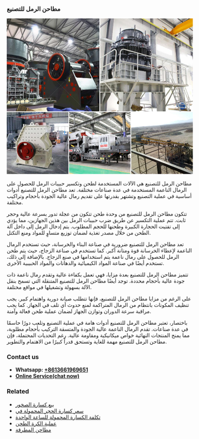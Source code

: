 <h3>مطاحن الرمل للتصنيع</h3><img src='1701853939.jpg' alt=''><p>مطاحن الرمل للتصنيع هي الآلات المستخدمة لطحن وتكسير حبيبات الرمل للحصول على الرمال الناعمة المستخدمة في عدة صناعات مختلفة. تعد مطاحن الرمل للتصنيع أدوات أساسية في عملية التصنيع وتشتهر بقدرتها على تقديم رمال عالية الجودة بأحجام وتراكيب مختلفة.</p><p>تتكون مطاحن الرمل للتصنيع من وحدة طحن تتكون من عجلة تدور بسرعة عالية وحجر ثابت. تتم عملية التكسير عن طريق ضرب حبيبات الرمل بين هذين الجهازين، مما يؤدي إلى تفتيت الحجارة الكبيرة وطحنها للحجم المطلوب. يتم إدخال الرمل إلى داخل آلة الطحن من خلال مصدر تغذية لضمان توزيع متساوٍ للمواد ومنع التكتل.</p><p>تعد مطاحن الرمل للتصنيع ضرورية في صناعة البناء والخرسانة، حيث تستخدم الرمال الناعمة لإعطاء الخرسانة قوة ومتانة أكبر. كما تستخدم في صناعة الزجاج، حيث يتم طحن الرمل للحصول على رمال ناعمة يتم استخدامها في صنع الزجاج. بالإضافة إلى ذلك، تستخدم أيضًا في صناعة المواد الكيميائية والدهانات والمواد الحبيبية الأخرى.</p><p>تتميز مطاحن الرمل للتصنيع بعدة مزايا، فهي تعمل بكفاءة عالية وتقدم رمال ناعمة ذات جودة عالية بأحجام محددة. توجد أيضًا مطاحن الرمل للتصنيع المتنقلة التي تسمح بنقل الآلة بسهولة وتشغيلها في مواقع مختلفة.</p><p>على الرغم من مزايا مطاحن الرمل للتصنيع، فإنها تتطلب صيانة دورية واهتمام كبير. يجب تنظيف المكونات بانتظام من الرمال المتراكمة لمنع حدوث أي تلف في الجهاز. كما يجب مراقبة سرعة الدوران وتوازن الجهاز لضمان عملية طحن فعالة وآمنة.</p><p>باختصار، تعتبر مطاحن الرمل للتصنيع أدوات هامة في عملية التصنيع وتلعب دورًا حاسمًا في عدة صناعات. تقدم الرمال الناعمة عالية الجودة والمتسقة التركيب بأحجام مطلوبة، مما يمنح المنتجات النهائية خواص ميكانيكية ومقاومة عالية. رغم التحديات المحتملة، فإن مطاحن الرمل للتصنيع مهمة للغاية وتستحق قدراً كبيرًا من الاهتمام والتطوير.</p><h3>Contact us</h3><ul><li><strong>Whatsapp:&nbsp;<a href="https://wa.me/8613661969651">+8613661969651</a></strong></li><li><a href="https://swt.shibang-china.com/?git&amp;zhl&amp;مطاحن الرمل للتصنيع"><strong>Online Service(chat now)</strong></a></li></ul><h3>Related</h3><ul><li><a href='بيع كسارة الصخور.md'>بيع كسارة الصخور</a></li><li><a href='سعر كسارة الحجر المحمولة في.md'>سعر كسارة الحجر المحمولة في</a></li><li><a href='تكلفة الكسارة المحمولة للساعة الواحدة.md'>تكلفة الكسارة المحمولة للساعة الواحدة</a></li><li><a href='عملية الكرة الطحن.md'>عملية الكرة الطحن</a></li><li><a href='مطاحن المطرقة.md'>مطاحن المطرقة</a></li></ul>